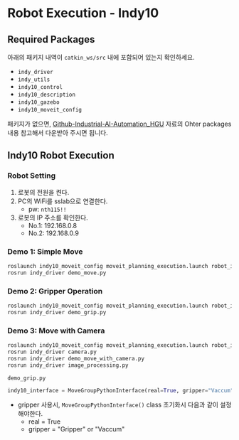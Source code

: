 # Robot Execution - Indy10

## Required Packages

아래의 패키지 내역이 `catkin_ws/src` 내에 포함되어 있는지 확인하세요.

- `indy_driver`
- `indy_utils`
- `indy10_control`
- `indy10_description`
- `indy10_gazebo`
- `indy10_moveit_config`

패키지가 없으면, [Github-Industrial-AI-Automation_HGU](https://github.com/ykkimhgu/HGU_IAIA/blob/main/Tutorial/TU_ROS/tutorial/ros/ros-install-packages-for-robot.md) 자료의 Ohter packages 내용 참고해서 다운받아 주시면 됩니다.



## Indy10 Robot Execution

### Robot Setting

1) 로봇의 전원을 켠다.
2) PC의 WiFi를 sslab으로 연결한다.
   - pw: `nth115!!`
3) 로봇의 IP 주소를 확인한다.
   - No.1: 192.168.0.8
   - No.2: 192.168.0.9



### Demo 1: Simple Move

```bash
roslaunch indy10_moveit_config moveit_planning_execution.launch robot_ip:=192.168.0.8
rosrun indy_driver demo_move.py
```



### Demo 2: Gripper Operation

```bash
roslaunch indy10_moveit_config moveit_planning_execution.launch robot_ip:=192.168.0.8
rosrun indy_driver demo_grip.py
```



### Demo 3: Move with Camera

```bash
roslaunch indy10_moveit_config moveit_planning_execution.launch robot_ip:=192.168.0.8
rosrun indy_driver camera.py
rosrun indy_driver demo_move_with_camera.py
rosrun indy_driver image_processing.py
```





`demo_grip.py`

```python
indy10_interface = MoveGroupPythonInterface(real=True, gripper="Vaccum")
```

- gripper 사용시, `MoveGroupPythonInterface()` class 초기화시 다음과 같이 설정해야한다.
  - real = True
  - gripper = "Gripper" or "Vaccum" 
